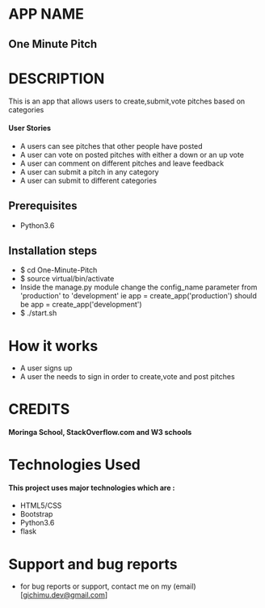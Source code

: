 # APP NAME

## One Minute Pitch


# DESCRIPTION

This is an app that allows users to create,submit,vote pitches based on categories



#### User Stories


* A users can see pitches that other people have posted
* A user can vote on posted pitches with either a down or an up vote
* A user can comment on different pitches and leave feedback
* A user can submit a pitch in any category
* A user can submit to different categories


## Prerequisites
* Python3.6

## Installation steps 
* $ cd One-Minute-Pitch
* $ source virtual/bin/activate
* Inside the manage.py module change the config_name parameter from 'production' to 'development' ie app = create_app('production') should be app = create_app('development')
* $ ./start.sh 

# How it works

* A user signs up
* A user the needs to sign in order to create,vote and post pitches 

# CREDITS

#### Moringa School, StackOverflow.com and W3 schools

# Technologies Used

#### This project uses major technologies which are :
* HTML5/CSS 
* Bootstrap 
* Python3.6
* flask


# Support and bug reports

* for bug reports or support, contact me on my (email)[gichimu.dev@gmail.com]


